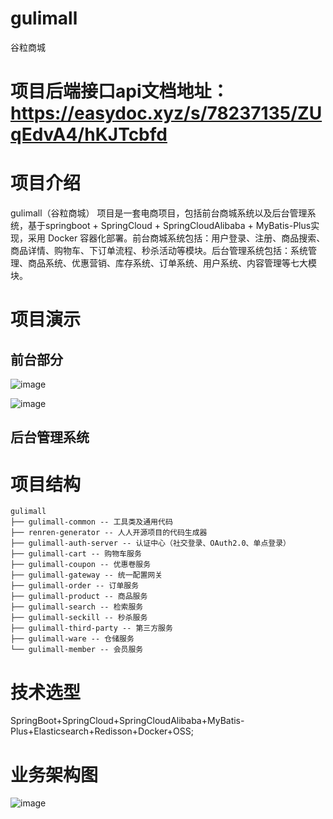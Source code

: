 # gulimall
谷粒商城
# 项目后端接口api文档地址：https://easydoc.xyz/s/78237135/ZUqEdvA4/hKJTcbfd

# 项目介绍
gulimall（谷粒商城） 项目是一套电商项目，包括前台商城系统以及后台管理系统，基于springboot + SpringCloud + SpringCloudAlibaba + MyBatis-Plus实现，采用 Docker 容器化部署。前台商城系统包括：用户登录、注册、商品搜索、商品详情、购物车、下订单流程、秒杀活动等模块。后台管理系统包括：系统管理、商品系统、优惠营销、库存系统、订单系统、用户系统、内容管理等七大模块。

# 项目演示
## 前台部分
![image](https://user-images.githubusercontent.com/76938084/137830559-f1fd13ba-e6e9-477e-ac81-47f515af8487.png)

![image](https://user-images.githubusercontent.com/76938084/137830536-c34cc634-ca7b-4fa7-a4a5-874777badd34.png)


## 后台管理系统


# 项目结构
````
gulimall
├── gulimall-common -- 工具类及通用代码
├── renren-generator -- 人人开源项目的代码生成器
├── gulimall-auth-server -- 认证中心（社交登录、OAuth2.0、单点登录）
├── gulimall-cart -- 购物车服务
├── gulimall-coupon -- 优惠卷服务
├── gulimall-gateway -- 统一配置网关
├── gulimall-order -- 订单服务
├── gulimall-product -- 商品服务
├── gulimall-search -- 检索服务
├── gulimall-seckill -- 秒杀服务
├── gulimall-third-party -- 第三方服务
├── gulimall-ware -- 仓储服务
└── gulimall-member -- 会员服务
````

# 技术选型
SpringBoot+SpringCloud+SpringCloudAlibaba+MyBatis-Plus+Elasticsearch+Redisson+Docker+OSS;


# 业务架构图
![image](https://user-images.githubusercontent.com/76938084/137830407-26c8f655-d0dc-459a-8d23-86c71405b9f3.png)

